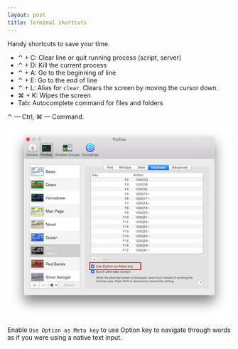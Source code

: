```yaml
---
layout: post
title: Terminal shortcuts
---
```


Handy shortcuts to save your time.

* ⌃ + C: Clear line or quit running process (script, server)
* ⌃ + D: Kill the current process
* ⌃ + A: Go to the beginning of line
* ⌃ + E: Go to the end of line
* ⌃ + L: Alias for `clear`. Clears the screen by moving the cursor down.
* ⌘ + K: Wipes the screen
* Tab: Autocomplete command for files and folders

⌃ — Ctrl, ⌘ — Command.

![Terminal profiles](/images/2014/terminal-shortcuts/terminal-option-key.png)

Enable `Use Option as Meta key` to use Option key to navigate through words as if you were using a native text input.
